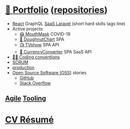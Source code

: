 # [📁 Portfolio](https://github.com/noud/portfolio#portfolio-repositories-index) ([repositories](https://github.com/noud?tab=repositories))

- [React](https://github.com/noud/frontend) GraphQL [SaaS Laravel](https://github.com/noud/saas) (short hard skills tags line)
- Active projects
    - [😷 MouthMask](https://github.com/noud/mouth-mask) COVID-19
    - [🍩 DoughnutChart](https://github.com/noud/cra-chartjs) SPA
    - [📺 TVshow](https://github.com/noud/cra-tv-show) SPA API
    - [💱 CurrencyConverter](https://github.com/noud/CurrencyConverter-SaaS) SPA SaaS API
- [👨‍💻 Coding conventions](https://github.com/noud/github-community-templates/blob/master/README-Coding-conventions.md)
- [SCRUM](https://github.com/noud?tab=projects)
- [production]()
- [Open Source Software (OSS)](https://opensource.org/) stories
    - [GitHub](https://github.com/noud?tab=overview&from=2012-06-01&to=2012-06-30)
    - [Stack Overflow](https://stackoverflow.com/story/noud)

## [Agile](https://wikipedia.org/wiki/Agile_tooling) [Tooling](https://github.com/noud/portfolio/blob/master/README_Tooling.md)

# [CV Résumé](https://github.com/noud/resume#cv-resume)